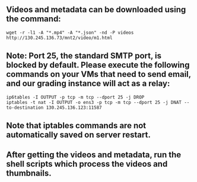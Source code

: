 ## Videos and metadata can be downloaded using the command: 
```
wget -r -l1 -A "*.mp4" -A "*.json" -nd -P videos http://130.245.136.73/mnt2/video/m1.html
```

## Note: Port 25, the standard SMTP port, is blocked by default. Please execute the following commands on your VMs that need to send email, and our grading instance will act as a relay:
```
ip6tables -I OUTPUT -p tcp -m tcp --dport 25 -j DROP
iptables -t nat -I OUTPUT -o ens3 -p tcp -m tcp --dport 25 -j DNAT --to-destination 130.245.136.123:11587
```
## Note that iptables commands are not automatically saved on server restart.

## After getting the videos and metadata, run the shell scripts which process the videos and thumbnails.
